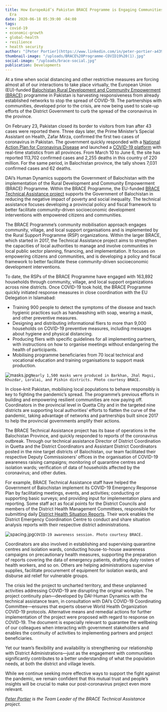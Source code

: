 ```yaml
---
title: How EuropeAid’s Pakistan BRACE Programme is Engaging Communities in the COVID-19
  Era
date: 2020-06-18 05:39:00 -04:00
tags:
- covid-19
- economic-growth
- global-health
- resilience
- health security
author: "[Peter Portier](https://www.linkedin.com/in/peter-portier-a439b725/)"
thumbnail-image: "/uploads/BRACE%20Programme-COVID19%20(1).jpg"
social-image: "/uploads/brace-social.jpg"
publication: Developments
---
```


At a time when social distancing and other restrictive measures are forcing almost all of our interactions to take place virtually, the European Union (EU)-funded [Balochistan Rural Development and Community Empowerment (BRACE)](https://www.dai.com/our-work/projects/pakistan-balochistan-rural-development-and-community-empowerment-programme-brace) programme in Pakistan is harvesting responsiveness from already established networks to stop the spread of COVID-19. The partnerships with communities, developed prior to the crisis, are now being used to scale-up efforts of the District Government to curb the spread of the coronavirus in the province.




 
On February 23, Pakistan closed its border to visitors from Iran after 43 cases were reported there. Three days later, the Prime Minister’s Special Assistant on Health, Zafar Mirza, confirmed the first two cases of coronavirus in Pakistan. The government quickly responded with a [National Action Plan for Coronavirus Disease](https://www.nih.org.pk/wp-content/uploads/2020/03/COVID-19-NAP-V2-13-March-2020.pdf) and launched a [COVID-19 platform](http://covid.gov.pk/stats/pakistan) with real-time statistics from all provinces. From March 10 to June 6, the site has reported 113,702 confirmed cases and 2,255 deaths in this country of 220 million. For the same period, in Balochistan province, the tally shows 7,031 confirmed cases and 62 deaths. 

DAI’s Human Dynamics supports the Government of Balochistan with the implementation of the Rural Development and Community Empowerment (BRACE) Programme. Within the BRACE Programme, the EU-funded [BRACE Technical Assistance project](https://www.dai.com/our-work/projects/pakistan-balochistan-rural-development-and-community-empowerment-programme-brace) supports the Government of Balochistan in reducing the negative impact of poverty and social inequality. The technical assistance focuses developing a provincial policy and fiscal framework to better facilitate community-driven socioeconomic development interventions with empowered citizens and communities.

The BRACE Programme’s community mobilisation approach engages community, village, and local support organisations and is implemented by the Rural Support Programme (RSP) organizations. Within the larger BRACE, which started in 2017, the Technical Assistance project aims to strengthen the capacities of local authorities to manage and involve communities in local public sector planning, financing, and implementation. It focuses on empowering citizens and communities, and is developing a policy and fiscal framework to better facilitate these community-driven socioeconomic development interventions.
 
To date, the RSPs of the BRACE Programme have engaged with 163,892 households through community, village, and local support organizations across nine districts. Once COVID-19 took hold, the BRACE Programme quickly initiated response measures in close coordination with the EU Delegation in Islamabad:

* Training 900 people to detect the symptoms of the disease and teach hygienic practices such as handwashing with soap, wearing a mask, and other preventive measures.
* Designing and distributing informational fliers to more than 9,000 households on COVID-19 preventive measures, including messages about hygiene and physical distancing.
* Producing fliers with specific guidelines for all implementing partners, with instructions on how to organise meetings without endangering the health of participants.
* Mobilising programme beneficiaries from 70 local technical and vocational education and training organisations to support mask production. 

![masks.jpg](/uploads/masks.jpg)`Nearly 1,500 masks were produced in Barkhan, Jhal Magsi, Khuzdar, Loralai, and Pishin districts. Photo courtesy BRACE.`

In close-knit Pakistan, mobilising local populations to behave responsibly is key to fighting the pandemic’s spread. The programme’s previous efforts in building and empowering resilient communities are now paying off. Coordinators in the provincial level in Quetta City and in the targeted nine districts are supporting local authorities’ efforts to flatten the curve of the pandemic, taking advantage of networks and partnerships built since 2017 to help the provincial governments amplify their actions.

The BRACE Technical Assistance project has its base of operations in the Balochistan Province, and quickly responded to reports of the coronavirus outbreak. Through our technical assistance Director of District Coordination in Quetta and the District Coordinators and Assistant District Coordinators posted in the nine target districts of Balochistan, our team facilitated their respective Deputy Commissioners’ offices in the organisation of COVID-19 awareness raising campaigns; monitoring of quarantine centres and isolation wards; verification of data of households affected by the coronavirus; and other duties.

For example, BRACE Technical Assistance staff have helped the Government of Balochistan implement its COVID-19 Emergency Response Plan by facilitating meetings, events, and activities; conducting or supporting basic surveys; and providing input for implementation plans and reporting. Some staff act as focal points for the District Councils and members of the District Health Management Committees, responsible for submitting daily [District Health Situation Reports](http://www.rspn.org/index.php/covid-19/#parentVerticalTab1). Their work enables the District Emergency Coordination Centre to conduct and share situation analysis reports with their respective district administrations. 

![spacing.jpg](/uploads/spacing.jpg)`COVID-19 awareness session. Photo courtesy BRACE.`

Coordinators are also involved in establishing and supervising quarantine centres and isolation wards, conducting house-to-house awareness campaigns on precautionary health measures, supporting the preparation of reports covering the data of emergency patients, drafting duty rosters of health workers, and so on. Others are helping administrations supervise supplies, facilitate procurement of equipment for isolation wards, and disburse aid relief for vulnerable groups.

The crisis led the project to uncharted territory, and these unplanned activities addressing COVID-19 are disrupting the original workplan. The project continuity plan—developed by DAI-Human Dynamics with the technical assistance team, in consultation with DAI’s COVID-19 Coordinating Committee—ensures that experts observe World Health Organization COVID-19 protocols. Alternative means and remedial actions for further implementation of the project were proposed with regard to response on COVID-19. The document is especially relevant to guarantee the wellbeing of our colleagues when interacting with government stakeholders and enables the continuity of activities to implementing partners and project beneficiaries.

Yet our team’s flexibility and availability is strengthening our relationship with District Administrations—just as the engagement with communities significantly contributes to a better understanding of what the population needs, at both the district and village levels. 

While we continue seeking more effective ways to support the fight against the pandemic, we remain confident that this mutual trust and people’s insights will be crucial to make our post-coronavirus project even more relevant.

*[Peter Portier](https://www.linkedin.com/in/peter-portier-a439b725/) is the Team Leader of the BRACE Technical Assistance project.*